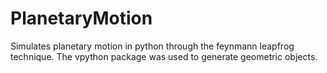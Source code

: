 # PlanetaryMotion
Simulates planetary motion in python through the feynmann leapfrog technique. The vpython package was used to generate geometric objects.
